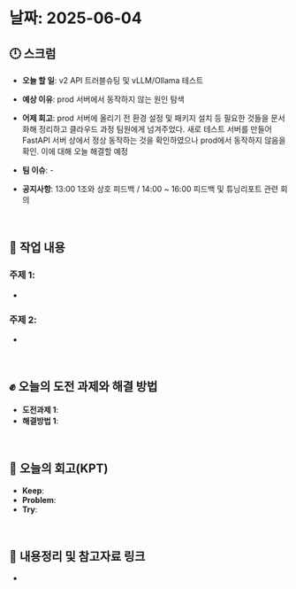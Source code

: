 # 날짜: 2025-06-04

## 🕛 스크럼
- **오늘 할 일**: v2 API 트러블슈팅 및 vLLM/Ollama 테스트
- **예상 이유**: prod 서버에서 동작하지 않는 원인 탐색
- **어제 회고**: prod 서버에 올리기 전 환경 설정 및 패키지 설치 등 필요한 것들을 문서화해 정리하고 클라우드 과정 팀원에게 넘겨주었다. 새로 테스트 서버를 만들어 FastAPI 서버 상에서 정상 동작하는 것을 확인하였으나 prod에서 동작하지 않음을 확인. 이에 대해 오늘 해결할 예정

- **팀 이슈**: -
- **공지사항**: 13:00 1조와 상호 피드백 / 14:00 ~ 16:00 피드백 및 튜닝리포트 관련 회의

<br>

## 💼 작업 내용
### 주제 1: 
- 

### 주제 2: 
-

<br>

## ✊ 오늘의 도전 과제와 해결 방법
- **도전과제 1**: 
- **해결방법 1**: 

<br>

## 🤔 오늘의 회고(KPT)
- **Keep**: 
- **Problem**: 
- **Try**: 

<br>

## 🔗 내용정리 및 참고자료 링크
- 
